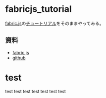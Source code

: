 # fabricjs_tutorial

[fabric.js](http://fabricjs.com/)の[チュートリアル](http://fabricjs.com/articles/)をそのままやってみる。

## 資料
* [fabric.js](http://fabricjs.com/)
* [github](https://github.com/kangax/fabric.js/)

# test
test
test
test
test
test
test
test

